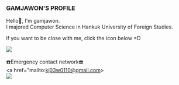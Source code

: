 ### GAMJAWON'S PROFILE

Hello🙌, I'm gamjawon. <br>
I majored Computer Science in Hankuk University of Foreign Studies.   
  
if you want to be close with me, click the icon below =D <br>  

<a href="https://www.instagram.com/jiwon_ten"><img src="https://img.shields.io/badge/Instagram-%23E4405F.svg?style=for-the-badge&logo=Instagram&logoColor=white&link=https://www.instagram.com/jiwon_ten"/></a>
<br><br>
☎️Emergency contact network☎️ <br>
<a href="mailto:kj03w0110@gmail.com><br><img src="https://img.shields.io/badge/Gmail-D14836?style=for-the-badge&logo=gmail&logoColor=white&link=mailto:kj03w0110@gmail.com"/></a>
<!--
**gamjawon/gamjawon** is a ✨ _special_ ✨ repository because its `README.md` (this file) appears on your GitHub profile.

Here are some ideas to get you started:

- 🔭 I’m currently working on ...
- 🌱 I’m currently learning ...
- 👯 I’m looking to collaborate on ...
- 🤔 I’m looking for help with ...
- 💬 Ask me about ...
- 📫 How to reach me: ...
- 😄 Pronouns: ...
- ⚡ Fun fact: ...
-->
